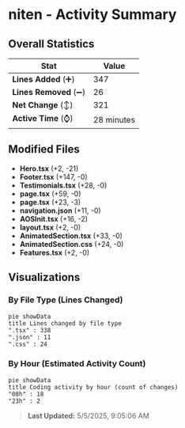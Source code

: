 # niten - Activity Summary 

## Overall Statistics

| Stat                   | Value                                                             |
| ---------------------- | ----------------------------------------------------------------- |
| **Lines Added** (➕)   | 347                                          |
| **Lines Removed** (➖) | 26                                        |
| **Net Change** (↕)    | 321                |
| **Active Time** (⌚)   | 28 minutes |


## Modified Files
- **Hero.tsx** (+2, -21)
- **Footer.tsx** (+147, -0)
- **Testimonials.tsx** (+28, -0)
- **page.tsx** (+59, -0)
- **page.tsx** (+23, -3)
- **navigation.json** (+11, -0)
- **AOSInit.tsx** (+16, -2)
- **layout.tsx** (+2, -0)
- **AnimatedSection.tsx** (+33, -0)
- **AnimatedSection.css** (+24, -0)
- **Features.tsx** (+2, -0)

## Visualizations

### By File Type (Lines Changed)

```mermaid
pie showData
title Lines changed by file type
".tsx" : 338
".json" : 11
".css" : 24
```

### By Hour (Estimated Activity Count)

```mermaid
pie showData
title Coding activity by hour (count of changes)
"08h" : 18
"23h" : 2
```


> **Last Updated:** 5/5/2025, 9:05:06 AM
